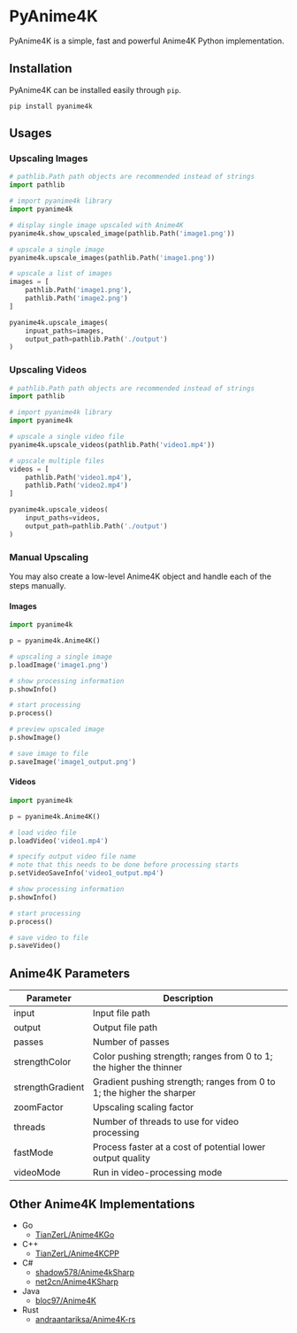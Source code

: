 # PyAnime4K

PyAnime4K is a simple, fast and powerful Anime4K Python implementation.

## Installation

PyAnime4K can be installed easily through `pip`.

```shell
pip install pyanime4k
```

## Usages

### Upscaling Images

```python
# pathlib.Path path objects are recommended instead of strings
import pathlib

# import pyanime4k library
import pyanime4k

# display single image upscaled with Anime4K
pyanime4k.show_upscaled_image(pathlib.Path('image1.png'))

# upscale a single image
pyanime4k.upscale_images(pathlib.Path('image1.png'))

# upscale a list of images
images = [
    pathlib.Path('image1.png'),
    pathlib.Path('image2.png')
]

pyanime4k.upscale_images(
    inpuat_paths=images,
    output_path=pathlib.Path('./output')
)
```

### Upscaling Videos

```python
# pathlib.Path path objects are recommended instead of strings
import pathlib

# import pyanime4k library
import pyanime4k

# upscale a single video file
pyanime4k.upscale_videos(pathlib.Path('video1.mp4'))

# upscale multiple files
videos = [
    pathlib.Path('video1.mp4'),
    pathlib.Path('video2.mp4')
]

pyanime4k.upscale_videos(
    input_paths=videos,
    output_path=pathlib.Path('./output')
)
```

### Manual Upscaling

You may also create a low-level Anime4K object and handle each of the steps manually.

#### Images

```python
import pyanime4k

p = pyanime4k.Anime4K()

# upscaling a single image
p.loadImage('image1.png')

# show processing information
p.showInfo()

# start processing
p.process()

# preview upscaled image
p.showImage()

# save image to file
p.saveImage('image1_output.png')
```

#### Videos

```python
import pyanime4k

p = pyanime4k.Anime4K()

# load video file
p.loadVideo('video1.mp4')

# specify output video file name
# note that this needs to be done before processing starts
p.setVideoSaveInfo('video1_output.mp4')

# show processing information
p.showInfo()

# start processing
p.process()

# save video to file
p.saveVideo()
```

## Anime4K Parameters

|Parameter|Description|
|-|-|
|input|Input file path|
|output|Output file path|
|passes|Number of passes|
|strengthColor|Color pushing strength; ranges from 0 to 1; the higher the thinner|
|strengthGradient|Gradient pushing strength; ranges from 0 to 1; the higher the sharper|
|zoomFactor|Upscaling scaling factor|
|threads|Number of threads to use for video processing|
|fastMode|Process faster at a cost of potential lower output quality|
|videoMode|Run in video-processing mode|

## Other Anime4K Implementations

- Go
  - [TianZerL/Anime4KGo](https://github.com/TianZerL/Anime4KGo)
- C++
  - [TianZerL/Anime4KCPP](https://github.com/TianZerL/Anime4KCPP)
- C#
  - [shadow578/Anime4kSharp](https://github.com/shadow578/Anime4kSharp)
  - [net2cn/Anime4KSharp](https://github.com/net2cn/Anime4KSharp)
- Java
  - [bloc97/Anime4K](https://github.com/bloc97/Anime4K)
- Rust
  - [andraantariksa/Anime4K-rs](https://github.com/andraantariksa/Anime4K-rs)
